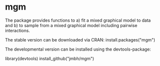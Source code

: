 # mgm

The package provides functions to a) fit a mixed graphical model to data and b) to sample from a mixed graphical model including pairwise interactions. 

The stable version can be downloaded via CRAN:
install.packages("mgm")

The developmental version can be installed using the devtools-package:

library(devtools)
install_github("jmbh/mgm")
